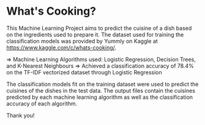 # What's Cooking?

This Machine Learning Project aims to predict the cuisine of a dish based on the ingredients used to prepare it. 
The dataset used for training the classification models was provided by Yummly on Kaggle at https://www.kaggle.com/c/whats-cooking/.

=> Machine Learning Algorithms used: Logistic Regression, Decision Trees, and K-Nearest Neighbours
=> Achieved a classification accuracy of 78.4% on the TF-IDF vectorized dataset through Logistic Regression

The classification models fit on the training dataset were used to predict the cuisines of the dishes in the test data.
The output files contain the cuisines predicted by each machine learning algorithm as well as the classification accuracy of each algorithm.

Thank you!
